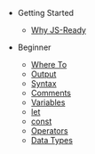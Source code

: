 - Getting Started  
  - [Why JS-Ready](README.md)

- Beginner  
  - [Where To](beginner/where_to.md)
  - [Output](beginner/output.md)
  - [Syntax](beginner/syntax.md)
  - [Comments](beginner/comments.md)
  - [Variables](beginner/variables.md)
  - [let](beginner/let.md)
  - [const](beginner/const.md)
  - [Operators](beginner/operators.md)
  - [Data Types](beginner/data_types.md)